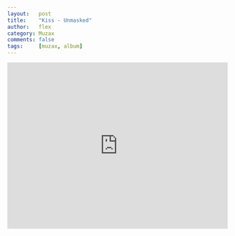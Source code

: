 ```yaml
---
layout:   post
title:    "Kiss - Unmasked"
author:   flex
category: Muzax
comments: false
tags:     [muzax, album]
---
```


<iframe src="https://open.spotify.com/embed/album/3PlYLejxpxhtJcynfE08vE" width="100%" height="380" class="shadow" frameborder="0" allowtransparency="true" allow="encrypted-media"></iframe>